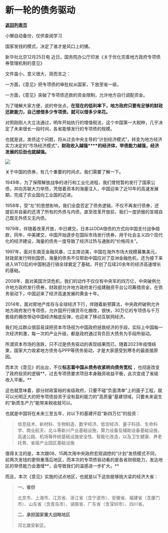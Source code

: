 # 新一轮的债务驱动

[**返回列表页**](/gzh/政事堂2019)

小懒自动备份，仅供查阅学习

国家发钱的模式，决定了谁才是风口上的猪。  

新华社北京12月25日电 近日，国务院办公厅印发《关于优化完善地方政府专项债券管理机制的意见》

文件虽小，意义很大，简而言之：  

一方面，《意见》把专项债的审批权从国家，下放至省一级，

一方面，《意见》突破了专项债还款的资金限制，允许地方自行调配资金。

为了理解大家方便，说的夸张点，**在现在的低利率下，地方政府只要有足够的财政还款能力，自己想借多少专项债，就可以借多少来花。**

对照刚刚人大立法通过，明年开始执行的增值税法，这个中国第一大税种，几乎决定了未来很长一段时间，各省能够发行的专项债的规模。

也就是说，发债这个问题，将从过去中央主导的“计划经济模式”，转变为地方经济实力决定的“市场经济模式”，**财政收入越强****的经济体，举债能力越强，经济发展的后劲也就越强。**

![](https://mmbiz.qpic.cn/mmbiz_png/rxhS23yu8cPPia8cQNVX111XAibxosWLJdZV7tzUAYsjUxlYv0tcbjrPia1ViaNaicuFRqibrNI2WcMeg6l0GLtY1pyg/640?wx_fmt=png&from;=appmsg)

关于中国的债券，有几个重要的时间点，我们需要了解一下。

1949年，为了保障解放战争的进行和工业化进程，我们曾短暂的发行了国家公债，并向苏联大力举债，凭借着资本的海量注入，中国迎来了近10年的高速发展期，完成了农业国向工业国的迈进。  

1958年，受“左”的思想影响，我们全盘否定了债务逻辑，不仅不再发行债券，还提前并自豪的还清了所有的外债与内债，直至改革开放前，我们一度骄傲的宣城自己既无外债又无内债。  

1979年，伴随着改革开放，中日建交，日本以ODA借债的方式向中国支付战争赔款，同年，中美建交，中国开始逐步在国际市场发行债券，用于社会主义四个现代化的经济建设，海量的债务一度导致了经济过热与通胀的“价格闯关”。

1997年，面对东南亚金融风暴，江主席访美，中国在海外市场大规模募集美元，财政部发行特别国债，海量的债务不仅帮助中国应对了亚洲金融危机，还为接下来进入WTO后的中国制造行销全球奠定了基础，开创了后续20余年的经济高速增长的基础。  

2008年，面对美国次贷危机，我们的动作不仅仅有中央军的四万亿，中央破例允许地方政府发行债券，财政部允许地方政府发行组建融资平台公司筹措资金，在债务驱动下，中国迎来了经济高速发展的黄金十年。  

2014年，面对房地产库存与全球经济下行，伴随着新预算法，中央政府破例允许地方政府发行专项债，允许国开行搞货币化棚改，很快，30万亿的专项债与千万套级的棚改带动中国经济触底反弹，也迎来了移动互联网经济。

我们吃瓜群众很容易误把资本市场视为中国政府拯救经济的手段，实际上中国每一次经济刺激，每一次的产业升级，都是政府通过背负巨大债务为手段所驱动。

所谓资本市场的涨跌，只不过是债务驱动的表现结果而已，随着2023年疫情结束，国家大力收紧地方债务与PPP等债务驱动，才是大家感受到寒冬的最直接原因。

而本次《意见》的出台，不仅**标志着中国从债务收紧转向债务宽松**
，也彻底改变了政府投资的逻辑**，过去专项债要求项目本身融资收益平衡，此次变成了省级收入平衡。**

这也就意味着，部分财政富裕的省级政府，只要不碰“负面清单”上的面子工程，就可以光明正大的把专项债投资于没有盈利能力的“高质量”基建领域，只要未来诞生的“新质生产力”能带来税收就可以。

也就是中国将在未来三至五年，对以下的基建开启“新四万亿”的投资：  

>
> 信息技术、新材料、生物制造、数字经济、低空经济、量子科技、生命科学、商业航天、北斗等新兴产业基础设施，算力设备及辅助设备基础设施，高速公路、机场等传统基础设施安全性、智能化改造，以及卫生健康、养老托育、省级产业园区基础设施

值得关注的是，本次跟08、15两次用中央政府宏观调控的“计划”发债模式不同，前两次发钱的更侧重落后地区，而本次的专项债驱动看的是各省财税能力，发达地区的举债能力会激增**，会导致我们的温感进一步扩大。**

而且，本次《意见》实施的试点地区，也就是以下这些能够挑大梁的经济大省：

> **一、省份**
>
> 北京市、上海市、江苏省、浙江省（含宁波市）、安徽省、福建省（含厦门市）、山东省（含青岛市）、湖南省、广东省（含深圳市）、四川省。
>
> **二、承担国家重大战略地区**
>
> 河北雄安新区。

